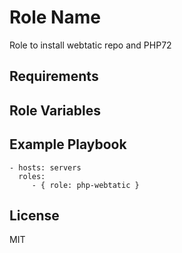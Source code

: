 Role Name
=========

Role to install webtatic repo and PHP72

Requirements
------------


Role Variables
--------------


Example Playbook
----------------

    - hosts: servers
      roles:
         - { role: php-webtatic }

License
-------

MIT
